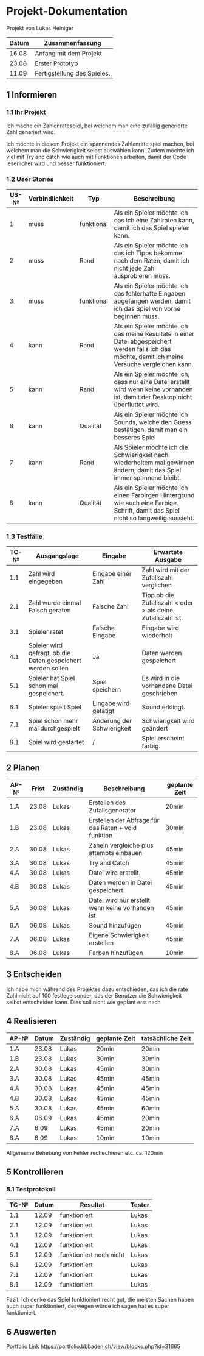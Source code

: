 # Projekt-Dokumentation


Projekt von Lukas Heiniger

| Datum  | Zusammenfassung                                              |
| ----- | ------------------------------------------------------------ |
|16.08       |    Anfang mit dem Projekt|
| 23.08  |    Erster Prototyp                                                          |
|11.09       |      Fertigstellung des Spieles.                                                        |

## 1 Informieren

### 1.1 Ihr Projekt

Ich mache ein Zahlenratespiel, bei welchem man eine zufällig generierte Zahl generiert wird.

Ich möchte in diesem Projekt ein spannendes Zahlenrate spiel machen, bei welchem man die Schwierigkeit selbst auswählen kann. Zudem möchte ich viel mit Try anc catch wie auch mit Funktionen arbeiten, damit der Code leserlicher wird und besser funktioniert. 

### 1.2 User Stories

| US-№ | Verbindlichkeit | Typ  | Beschreibung                       |
| ---- | --------------- | ---- | ---------------------------------- |
| 1    | muss                | funktional       |Als ein Spieler möchte ich das ich eine Zahlraten kann, damit ich das Spiel spielen kann. |
| 2  | muss                | Rand     | Als ein Spieler möchte ich das ich Tipps bekomme nach dem Raten, damit ich nicht jede Zahl ausprobieren muss.   |
| 3    |  muss               | funktional     | Als ein Spieler möchte ich das fehlerhafte Eingaben abgefangen werden, damit ich das Spiel von vorne beginnen muss. |
| 4  |        kann         |   Rand   |  Als ein Spieler möchte ich das meine Resultate in einer Datei abgespeichert werden falls ich das möchte, damit ich meine Versuche vergleichen kann.   |
| 5    |          kann       | Rand     |Als ein Spieler möchte ich, dass nur eine Datei erstellt wird wenn keine vorhanden ist, damit der Desktop nicht überfluttet wird. |
| 6  |                kann |   Qualität   |Als ein Spieler möchte ich Sounds, welche den Guess bestätigen, damit man ein besseres Spiel                                    |
| 7   |                 kann|  Rand    | Als Spieler möchte ich die Schwierigkeit nach wiederholtem mal gewinnen ändern, damit das Spiel immer spannend bleibt. |
| 8  |                 kann|  Qualität    |Als ein Spieler möchte ich einen Farbirgen Hintergrund wie auch eine Farbige Schrift, damit das Spiel nicht so langweilig aussieht.                                    |


### 1.3 Testfälle

| TC-№ | Ausgangslage | Eingabe | Erwartete Ausgabe |
| ---- | ------------ | ------- | ----------------- |
| 1.1  | Zahl wird eingegeben             |  Eingabe einer Zahl       |  Zahl wird mit der Zufallszahl verglichen                 |
| 2.1  | Zahl wurde einmal Falsch geraten              | Falsche Zahl         |  Tipp ob die Zufallszahl < oder > als deine Zufallszahl ist.                 |
| 3.1  | Spieler ratet             |  Falsche Eingabe       |  Eingabe wird wiederholt                 |
| 4.1  | Spieler wird gefragt, ob die Daten gespeichert werden sollen        |  Ja       | Daten werden gespeichert                  |
| 5.1  | Spieler hat Spiel schon mal gespeichert.              |  Spiel speichern       |     Es wird in die vorhandene Datei geschrieben              |
| 6.1  | Spieler spielt Spiel             |  Eingabe wird getätigt       | Sound erklingt.                  |
| 7.1  | Spiel schon mehr mal durchgespielt             | Änderung der Schwierigkeit        |   Schwierigkeit wird geändert                |
| 8.1  | Spiel wird gestartet             | /        |     Spiel erscheint farbig.              |





## 2 Planen

| AP-№ | Frist | Zuständig | Beschreibung | geplante Zeit |
| ---- | ----- | --------- | ------------ | ------------- |
| 1.A  | 23.08      | Lukas          | Erstellen des Zufallsgenerator  |20min               |
| 1.B  | 23.08       | Lukas          | Erstellen der Abfrage für das Raten + void funktion            |30min               |
| 2.A  | 30.08      | Lukas          |  Zaheln vergleiche plus attempts einbauen            |45min               |
| 3.A      | 30.08       | Lukas          |   Try and Catch           |45min               |
| 4.A  | 30.08     | Lukas          | Datei wird erstellt.             |45min               |
| 4.B  | 30.08      | Lukas          | Daten werden in Datei gespeichert             |45min               |
| 5.A  | 30.08      | Lukas          | Datei wird nur erstellt wenn keine vorhanden ist             |45min               |
| 6.A  | 06.08      | Lukas          | Sound hinzufügen             |45min               |
| 7.A  | 06.08       | Lukas          | Eigene Schwierigkeit erstellen             |45min               |
| 8.A  | 06.08       | Lukas          |Farben hinzufügen              |10min               |



## 3 Entscheiden
Ich habe mich während des Projektes dazu entschieden, das ich die rate Zahl nicht auf 100 festlege sonder, das der Benutzer die Schwierigkeit selbst entscheiden kann. Dies soll nicht wie geplant erst nach 
## 4 Realisieren

| AP-№ | Datum | Zuständig | geplante Zeit | tatsächliche Zeit |
| ---- | ----- | --------- | ------------- | ----------------- |
| 1.A  | 23.08      | Lukas          |    20min           |       20min            |
| 1.B |  23.08      | Lukas          |   30min            |      30min             |
| 2.A  |30.08       | Lukas          |        45min       |    30min               |
| 3.A  |30.08       | Lukas          | 45min              |  45min                 |
| 4.A  |30.08       | Lukas          | 45min              |  45min                 |
| 4.B  |30.08       | Lukas          | 45min              |         45min          |
| 5.A  |30.08       | Lukas          | 45min              |    60min               |
| 6.A  |06.09       | Lukas          | 45min              |    20min               |
| 7.A  |6.09       | Lukas          | 45min              |  20min                 |
| 8.A  |6.09       | Lukas          | 10min              |      10min             |

Allgemeine Behebung von Fehler rechechieren etc. ca. 120min


## 5 Kontrollieren

### 5.1 Testprotokoll

| TC-№ | Datum | Resultat | Tester |
| ---- | ----- | -------- | ------ |
| 1.1  | 12.09      | funktioniert         | Lukas       |
| 2.1  | 12.09        |funktioniert           | Lukas          |
| 3.1  | 12.09        |funktioniert           | Lukas          |
| 4.1  | 12.09        | funktioniert          |  Lukas         |
| 5.1  | 12.09        | funktioniert noch nicht         |  Lukas         |
| 6.1  | 12.09        |   funktioniert        |  Lukas       |
| 7.1  | 12.09        | funktioniert          |  Lukas         |
| 8.1  | 12.09        |funktioniert           |  Lukas         |


Fazit:
Ich denke das Spiel funktioniert recht gut, die meisten Sachen haben auch super funktioniert, deswegen würde ich sagen hat es super funktioniert.


## 6 Auswerten

Portfolio Link
https://portfolio.bbbaden.ch/view/blocks.php?id=31665
